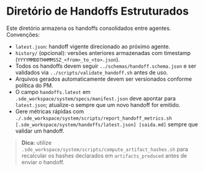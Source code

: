 # Diretório de Handoffs Estruturados

Este diretório armazena os handoffs consolidados entre agentes. Convenções:

- `latest.json`: handoff vigente direcionado ao próximo agente.
- `history/` (opcional): versões anteriores armazenadas com timestamp (`YYYYMMDDTHHMMSSZ_<from>_to_<to>.json`).
- Todos os handoffs devem seguir `../schemas/handoff.schema.json` e ser validados via `../scripts/validate_handoff.sh` antes de uso.
- Arquivos gerados automaticamente devem ser versionados conforme política do PM.
- O campo `handoffs.latest` em `.sde_workspace/system/specs/manifest.json` deve apontar para `latest.json`; atualize-o sempre que um novo handoff for emitido.
- Gere métricas rápidas com `./.sde_workspace/system/scripts/report_handoff_metrics.sh [.sde_workspace/system/handoffs/latest.json] [saida.md]` sempre que validar um handoff.

> **Dica:** utilize `.sde_workspace/system/scripts/compute_artifact_hashes.sh` para recalcular os hashes declarados em `artifacts_produced` antes de enviar o handoff.

